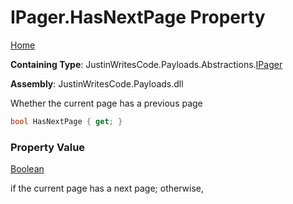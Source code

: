 # IPager\.HasNextPage Property

[Home](../../../../README.md)

**Containing Type**: JustinWritesCode\.Payloads\.Abstractions\.[IPager](../README.md)

**Assembly**: JustinWritesCode\.Payloads\.dll

  
Whether the current page has a previous page

```csharp
bool HasNextPage { get; }
```

### Property Value

[Boolean](https://docs.microsoft.com/en-us/dotnet/api/system.boolean)

 if the current page has a next page; otherwise, 